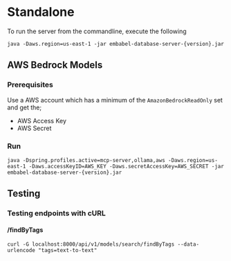 # Standalone

To run the server from the commandline, execute the following

`java -Daws.region=us-east-1 -jar embabel-database-server-{version}.jar`

## AWS Bedrock Models

### Prerequisites

Use a AWS account which has a minimum of the `AmazonBedrockReadOnly` set and get the;
- AWS Access Key
- AWS Secret

### Run

`java -Dspring.profiles.active=mcp-server,ollama,aws -Daws.region=us-east-1 -Daws.accessKeyID=AWS_KEY -Daws.secretAccessKey=AWS_SECRET -jar embabel-database-server-{version}.jar`


## Testing

### Testing endpoints with cURL

#### /findByTags

`curl -G localhost:8000/api/v1/models/search/findByTags --data-urlencode "tags=text-to-text"`
